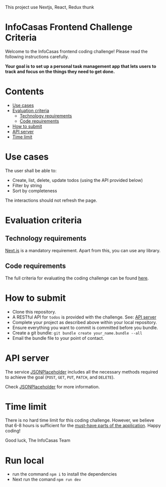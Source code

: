 This project use Nextjs, React, Redux thunk

# InfoCasas Frontend Challenge Criteria

Welcome to the InfoCasas frontend coding challenge! Please read the following instructions carefully.

**Your goal is to set up a personal task management app that lets users to track and focus on the things they need to get done.**

# Contents

-   [Use cases](#use-cases)
-   [Evaluation criteria](#evaluation-criteria)
    -   [Technology requirements](#technology-requirements)
    -   [Code requirements](Criteria.md#must-have)
-   [How to submit](#how-to-submit)
-   [API server](#api-server)
-   [Time limit](#time-limit)

# Use cases

The user shall be able to:

- Create, list, delete, update todos (using the API provided below)
- Filter by string
- Sort by completeness

The interactions should not refresh the page.

# Evaluation criteria

## Technology requirements

[Next.js](https://nextjs.org/) is a mandatory requirement. Apart from this, you can use any library.

## Code requirements

The full criteria for evaluating the coding challenge can be found [here](./Criteria.md).

# How to submit

- Clone this repository.
- A RESTful API for `todos` is provided with the challenge. See: [API server](#api-server)
- Complete your project as described above within your local repository.
- Ensure everything you want to commit is committed before you bundle.
- Create a git bundle: `git bundle create your_name.bundle --all`
- Email the bundle file to your point of contact.

# API server

The service [JSONPlaceholder](https://jsonplaceholder.typicode.com) includes all the necessary methods required to achieve the goal (`POST`, `GET`, `PUT`, `PATCH`, and `DELETE`).

Check [JSONPlaceholder](https://jsonplaceholder.typicode.com) for more information.

# Time limit

There is no hard time limit for this coding challenge. However, we believe that 6-8 hours is sufficient for the [must-have parts of the application](Criteria.md#must-have). Happy coding!

Good luck,
The InfoCasas Team

# Run local 
- run the command `npm i` to install the dependencies
- Next run the comand `npm run dev`

